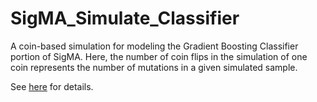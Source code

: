 # SigMA_Simulate_Classifier
A coin-based simulation for modeling the Gradient Boosting Classifier portion of SigMA. Here, the number of coin flips in the simulation of one coin represents the number of mutations in a given simulated sample.


See [here](https://github.com/parklab/SigMA) for details.
